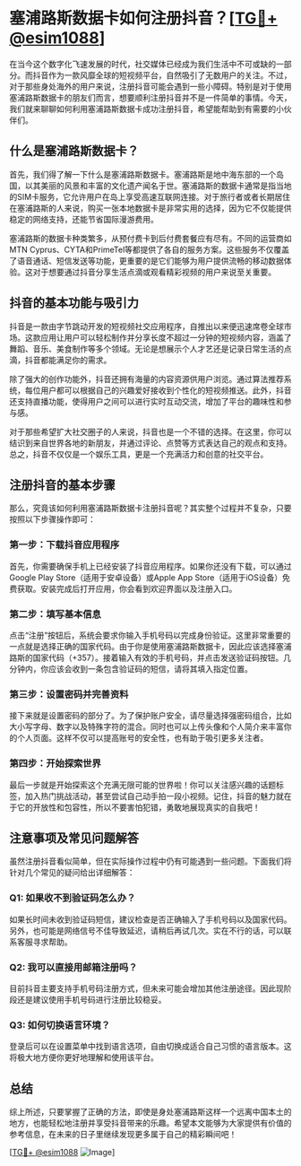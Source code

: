 # 塞浦路斯数据卡如何注册抖音？[[TG💪+ @esim1088](https://t.me/s/esim1088)]

在当今这个数字化飞速发展的时代，社交媒体已经成为我们生活中不可或缺的一部分。而抖音作为一款风靡全球的短视频平台，自然吸引了无数用户的关注。不过，对于那些身处海外的用户来说，注册抖音可能会遇到一些小障碍。特别是对于使用塞浦路斯数据卡的朋友们而言，想要顺利注册抖音并不是一件简单的事情。今天，我们就来聊聊如何利用塞浦路斯数据卡成功注册抖音，希望能帮助到有需要的小伙伴们。

## 什么是塞浦路斯数据卡？

首先，我们得了解一下什么是塞浦路斯数据卡。塞浦路斯是地中海东部的一个岛国，以其美丽的风景和丰富的文化遗产闻名于世。塞浦路斯的数据卡通常是指当地的SIM卡服务，它允许用户在岛上享受高速互联网连接。对于旅行者或者长期居住在塞浦路斯的人来说，购买一张本地数据卡是非常实用的选择，因为它不仅能提供稳定的网络支持，还能节省国际漫游费用。

塞浦路斯的数据卡种类繁多，从预付费卡到后付费套餐应有尽有。不同的运营商如MTN Cyprus、CYTA和PrimeTel等都提供了各自的服务方案。这些服务不仅覆盖了语音通话、短信发送等功能，更重要的是它们能够为用户提供流畅的移动数据体验。这对于想要通过抖音分享生活点滴或观看精彩视频的用户来说至关重要。

## 抖音的基本功能与吸引力

抖音是一款由字节跳动开发的短视频社交应用程序，自推出以来便迅速席卷全球市场。这款应用让用户可以轻松制作并分享长度不超过一分钟的短视频内容，涵盖了舞蹈、音乐、美食制作等多个领域。无论是想展示个人才艺还是记录日常生活的点滴，抖音都能满足你的需求。

除了强大的创作功能外，抖音还拥有海量的内容资源供用户浏览。通过算法推荐系统，每位用户都可以根据自己的兴趣爱好接收到个性化的短视频推送。此外，抖音还支持直播功能，使得用户之间可以进行实时互动交流，增加了平台的趣味性和参与感。

对于那些希望扩大社交圈子的人来说，抖音也是一个不错的选择。在这里，你可以结识到来自世界各地的新朋友，并通过评论、点赞等方式表达自己的观点和支持。总之，抖音不仅仅是一个娱乐工具，更是一个充满活力和创意的社交平台。

## 注册抖音的基本步骤

那么，究竟该如何利用塞浦路斯数据卡注册抖音呢？其实整个过程并不复杂，只要按照以下步骤操作即可：

### 第一步：下载抖音应用程序

首先，你需要确保手机上已经安装了抖音应用程序。如果你还没有下载，可以通过Google Play Store（适用于安卓设备）或Apple App Store（适用于iOS设备）免费获取。安装完成后打开应用，你会看到欢迎界面以及注册入口。

### 第二步：填写基本信息

点击“注册”按钮后，系统会要求你输入手机号码以完成身份验证。这里非常重要的一点就是选择正确的国家代码。由于你是使用塞浦路斯数据卡，因此应该选择塞浦路斯的国家代码（+357）。接着输入有效的手机号码，并点击发送验证码按钮。几分钟内，你应该会收到一条包含验证码的短信，请将其填入指定位置。

### 第三步：设置密码并完善资料

接下来就是设置密码的部分了。为了保护账户安全，请尽量选择强密码组合，比如大小写字母、数字以及特殊字符的混合。同时也可以上传头像和个人简介来丰富你的个人页面。这样不仅可以提高账号的安全性，也有助于吸引更多关注者。

### 第四步：开始探索世界

最后一步就是开始探索这个充满无限可能的世界啦！你可以关注感兴趣的话题标签，加入热门挑战活动，甚至尝试自己动手拍一段小视频。记住，抖音的魅力就在于它的开放性和包容性，所以不要害怕犯错，勇敢地展现真实的自我吧！

## 注意事项及常见问题解答

虽然注册抖音看似简单，但在实际操作过程中仍有可能遇到一些问题。下面我们将针对几个常见的疑问给出详细解答：

### Q1: 如果收不到验证码怎么办？

如果长时间未收到验证码短信，建议检查是否正确输入了手机号码以及国家代码。另外，也可能是网络信号不佳导致延迟，请稍后再试几次。实在不行的话，可以联系客服寻求帮助。

### Q2: 我可以直接用邮箱注册吗？

目前抖音主要支持手机号码注册方式，但未来可能会增加其他注册途径。因此现阶段还是建议使用手机号码进行注册比较稳妥。

### Q3: 如何切换语言环境？

登录后可以在设置菜单中找到语言选项，自由切换成适合自己习惯的语言版本。这将极大地方便你更好地理解和使用该平台。

## 总结

综上所述，只要掌握了正确的方法，即使是身处塞浦路斯这样一个远离中国本土的地方，也能轻松地注册并享受抖音带来的乐趣。希望本文能够为大家提供有价值的参考信息，在未来的日子里继续发现更多属于自己的精彩瞬间吧！

[[TG💪+ @esim1088](https://t.me/s/esim1088) ![Image](https://i.postimg.cc/4NQfJmqS/Snipaste-2025-05-13-00-14-12.png)]